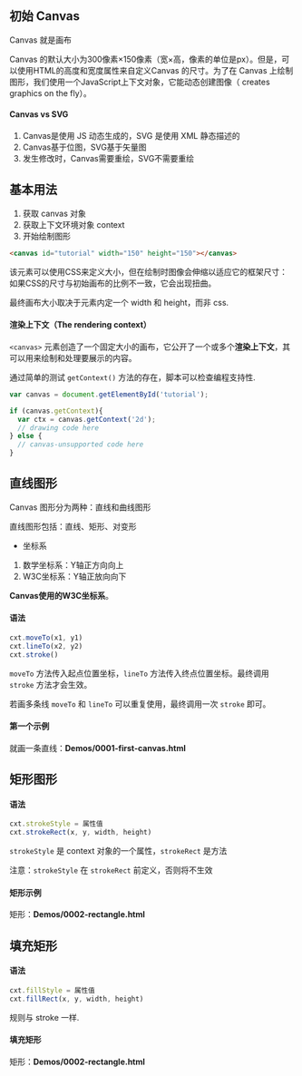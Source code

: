 ## 初始 Canvas

Canvas 就是画布

Canvas 的默认大小为300像素×150像素（宽×高，像素的单位是px）。但是，可以使用HTML的高度和宽度属性来自定义Canvas 的尺寸。为了在 Canvas 上绘制图形，我们使用一个JavaScript上下文对象，它能动态创建图像（ creates graphics on the fly）。

#### Canvas vs SVG

1. Canvas是使用 JS 动态生成的，SVG 是使用 XML 静态描述的
2. Canvas基于位图，SVG基于矢量图
3. 发生修改时，Canvas需要重绘，SVG不需要重绘

## 基本用法

1. 获取 canvas 对象
2. 获取上下文环境对象 context
3. 开始绘制图形

```html
<canvas id="tutorial" width="150" height="150"></canvas>
```

该元素可以使用CSS来定义大小，但在绘制时图像会伸缩以适应它的框架尺寸：如果CSS的尺寸与初始画布的比例不一致，它会出现扭曲。

最终画布大小取决于元素内定一个 width 和 height，而非 css.

#### 渲染上下文（The rendering context）

`<canvas>` 元素创造了一个固定大小的画布，它公开了一个或多个**渲染上下文**，其可以用来绘制和处理要展示的内容。

通过简单的测试 `getContext()` 方法的存在，脚本可以检查编程支持性.

```js
var canvas = document.getElementById('tutorial');

if (canvas.getContext){
  var ctx = canvas.getContext('2d');
  // drawing code here
} else {
  // canvas-unsupported code here
}
```

## 直线图形

Canvas 图形分为两种：直线和曲线图形

直线图形包括：直线、矩形、对变形

* 坐标系

1. 数学坐标系：Y轴正方向向上
2. W3C坐标系：Y轴正放向向下

**Canvas使用的W3C坐标系**。

#### 语法

```js
cxt.moveTo(x1, y1)
cxt.lineTo(x2, y2)
cxt.stroke()
```

`moveTo` 方法传入起点位置坐标，`lineTo` 方法传入终点位置坐标。最终调用 `stroke` 方法才会生效。

若画多条线 `moveTo` 和 `lineTo` 可以重复使用，最终调用一次 `stroke` 即可。

#### 第一个示例

就画一条直线：**Demos/0001-first-canvas.html**

## 矩形图形

#### 语法

```js
cxt.strokeStyle = 属性值
cxt.strokeRect(x, y, width, height)
```

`strokeStyle` 是 context 对象的一个属性，`strokeRect` 是方法

注意：`strokeStyle` 在 `strokeRect` 前定义，否则将不生效

#### 矩形示例

矩形：**Demos/0002-rectangle.html**

## 填充矩形

#### 语法

```js
cxt.fillStyle = 属性值
cxt.fillRect(x, y, width, height)
```

规则与 stroke 一样.

#### 填充矩形

矩形：**Demos/0002-rectangle.html**
